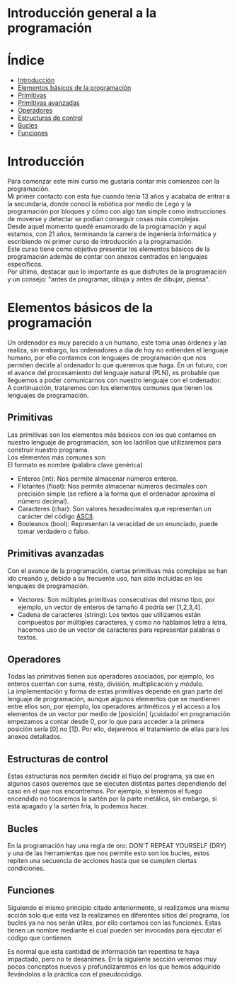 # Introducción general a la programación
# Índice
- [Introducción](#introducción)
- [Elementos básicos de la programación](#elementos-básicos-de-la-programación)
- [Primitivas](#primitivas)
- [Primitivas avanzadas](#primitivas-avanzadas)
- [Operadores](#operadores)
- [Estructuras de control](#estructuras-de-control)
- [Bucles](#bucles)
- [Funciones](#funciones)
# Introducción
Para comenzar este mini curso me gustaría contar mis comienzos con la programación.  
Mi primer contacto con esta fue cuando tenía 13 años y acababa de entrar a la secundaria, donde conocí la robótica por medio de Lego y la programación por bloques y cómo con algo tan simple como instrucciones de moverse y detectar se podían conseguir cosas más complejas.  
Desde aquel momento quedé enamorado de la programación y aquí estamos, con 21 años, terminando la carrera de ingeniería informática y escribiendo mi primer curso de introducción a la programación.  
Este curso tiene como objetivo presentar los elementos básicos de la programación además de contar con anexos centrados en lenguajes específicos.  
Por último, destacar que lo importante es que disfrutes de la programación y un consejo: "antes de programar, dibuja y antes de dibujar, piensa".  
# Elementos básicos de la programación  
Un ordenador es muy parecido a un humano, este toma unas órdenes y las realiza, sin embargo, los ordenadores a día de hoy no entienden el lenguaje humano, por ello contamos con lenguajes de programación que nos permiten decirle al ordenador lo que queremos que haga. En un futuro, con el avance del procesamiento del lenguaje natural (PLN), es probable que lleguemos a poder comunicarnos con nuestro lenguaje con el ordenador.  
A continuación, trataremos con los elementos comunes que tienen los lenguajes de programación.  

## Primitivas  
Las primitivas son los elementos más básicos con los que contamos en nuestro lenguaje de programación, son los ladrillos que utilizaremos para construir nuestro programa.  
Los elementos más comunes son:  
El formato es nombre (palabra clave genérica)  
- Enteros (int): Nos permite almacenar números enteros.  
- Flotantes (float): Nos permite almacenar números decimales con precisión simple (se refiere a la forma que el ordenador aproxima el número decimal).  
- Caracteres (char): Son valores hexadecimales que representan un carácter del código [ASCII](https://elcodigoascii.com.ar).  
- Booleanos (bool): Representan la veracidad de un enunciado, puede tomar verdadero o falso.  

## Primitivas avanzadas  
Con el avance de la programación, ciertas primitivas más complejas se han ido creando y, debido a su frecuente uso, han sido incluidas en los lenguajes de programación.  
- Vectores: Son múltiples primitivas consecutivas del mismo tipo, por ejemplo, un vector de enteros de tamaño 4 podría ser [1,2,3,4].  
- Cadena de caracteres (string): Los textos que utilizamos están compuestos por múltiples caracteres, y como no hablamos letra a letra, hacemos uso de un vector de caracteres para representar palabras o textos.  

## Operadores  
Todas las primitivas tienen sus operadores asociados, por ejemplo, los enteros cuentan con suma, resta, división, multiplicación y módulo.  
La implementación y forma de estas primitivas depende en gran parte del lenguaje de programación, aunque algunos elementos que se mantienen entre ellos son, por ejemplo, los operadores aritméticos y el acceso a los elementos de un vector por medio de [posición] (¡cuidado! en programación empezamos a contar desde 0, por lo que para acceder a la primera posición sería [0] no [1]). Por ello, dejaremos el tratamiento de ellas para los anexos detallados.  

## Estructuras de control  
Estas estructuras nos permiten decidir el flujo del programa, ya que en algunos casos queremos que se ejecuten distintas partes dependiendo del caso en el que nos encontremos. Por ejemplo, si tenemos el fuego encendido no tocaremos la sartén por la parte metálica, sin embargo, si está apagado y la sartén fría, lo podemos hacer.  

## Bucles  
En la programación hay una regla de oro: DON'T REPEAT YOURSELF (DRY) y una de las herramientas que nos permite esto son los bucles, estos repiten una secuencia de acciones hasta que se cumplen ciertas condiciones.  

## Funciones  
Siguiendo el mismo principio citado anteriormente, si realizamos una misma acción solo que esta vez la realizamos en diferentes sitios del programa, los bucles ya no nos serán útiles, por ello contamos con las funciones. Estas tienen un nombre mediante el cual pueden ser invocadas para ejecutar el código que contienen.  

Es normal que esta cantidad de información tan repentina te haya impactado, pero no te desanimes. En la siguiente sección veremos muy pocos conceptos nuevos y profundizaremos en los que hemos adquirido llevándolos a la práctica con el pseudocódigo.  

 

